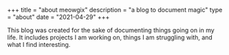 +++
title = "about meowgix"
description = "a blog to document magic"
type = "about"
date = "2021-04-29"
+++

This blog was created for the sake of documenting things going on in my life. 
It includes projects I am working on, things I am struggling with, and what I find interesting.


